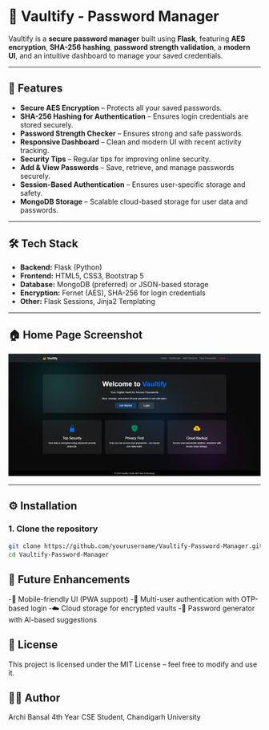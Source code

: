 # 🔐 Vaultify - Password Manager

Vaultify is a **secure password manager** built using **Flask**, featuring **AES encryption**, **SHA-256 hashing**, **password strength validation**, a **modern UI**, and an intuitive dashboard to manage your saved credentials.

---

## 🚀 Features
- **Secure AES Encryption** – Protects all your saved passwords.
- **SHA-256 Hashing for Authentication** – Ensures login credentials are stored securely.
- **Password Strength Checker** – Ensures strong and safe passwords.
- **Responsive Dashboard** – Clean and modern UI with recent activity tracking.
- **Security Tips** – Regular tips for improving online security.
- **Add & View Passwords** – Save, retrieve, and manage passwords securely.
- **Session-Based Authentication** – Ensures user-specific storage and safety.
- **MongoDB Storage** – Scalable cloud-based storage for user data and passwords.

---

## 🛠 Tech Stack
- **Backend:** Flask (Python)
- **Frontend:** HTML5, CSS3, Bootstrap 5
- **Database:** MongoDB (preferred) or JSON-based storage
- **Encryption:** Fernet (AES), SHA-256 for login credentials
- **Other:** Flask Sessions, Jinja2 Templating

---

## 🏠 Home Page Screenshot
![Home Page](assets/home.jpg)

---

## ⚙️ Installation

### **1. Clone the repository**
```bash
git clone https://github.com/yourusername/Vaultify-Password-Manager.git
cd Vaultify-Password-Manager
```

## 🔮 Future Enhancements
-📱 Mobile-friendly UI (PWA support)
-🔑 Multi-user authentication with OTP-based login
-☁️ Cloud storage for encrypted vaults
-🤖 Password generator with AI-based suggestions

## 📝 License
This project is licensed under the MIT License – feel free to modify and use it.

## 👩‍💻 Author
Archi Bansal
4th Year CSE Student, Chandigarh University